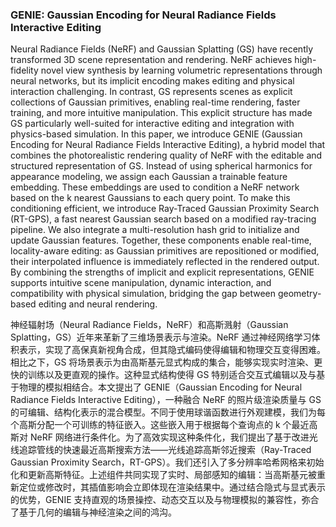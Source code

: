### GENIE: Gaussian Encoding for Neural Radiance Fields Interactive Editing

Neural Radiance Fields (NeRF) and Gaussian Splatting (GS) have recently transformed 3D scene representation and rendering. NeRF achieves high-fidelity novel view synthesis by learning volumetric representations through neural networks, but its implicit encoding makes editing and physical interaction challenging. In contrast, GS represents scenes as explicit collections of Gaussian primitives, enabling real-time rendering, faster training, and more intuitive manipulation. This explicit structure has made GS particularly well-suited for interactive editing and integration with physics-based simulation. In this paper, we introduce GENIE (Gaussian Encoding for Neural Radiance Fields Interactive Editing), a hybrid model that combines the photorealistic rendering quality of NeRF with the editable and structured representation of GS. Instead of using spherical harmonics for appearance modeling, we assign each Gaussian a trainable feature embedding. These embeddings are used to condition a NeRF network based on the k nearest Gaussians to each query point. To make this conditioning efficient, we introduce Ray-Traced Gaussian Proximity Search (RT-GPS), a fast nearest Gaussian search based on a modified ray-tracing pipeline. We also integrate a multi-resolution hash grid to initialize and update Gaussian features. Together, these components enable real-time, locality-aware editing: as Gaussian primitives are repositioned or modified, their interpolated influence is immediately reflected in the rendered output. By combining the strengths of implicit and explicit representations, GENIE supports intuitive scene manipulation, dynamic interaction, and compatibility with physical simulation, bridging the gap between geometry-based editing and neural rendering.

神经辐射场（Neural Radiance Fields，NeRF）和高斯溅射（Gaussian Splatting，GS）近年来革新了三维场景表示与渲染。NeRF 通过神经网络学习体积表示，实现了高保真新视角合成，但其隐式编码使得编辑和物理交互变得困难。相比之下，GS 将场景表示为由高斯基元显式构成的集合，能够实现实时渲染、更快的训练以及更直观的操作。这种显式结构使得 GS 特别适合交互式编辑以及与基于物理的模拟相结合。本文提出了 GENIE（Gaussian Encoding for Neural Radiance Fields Interactive Editing），一种融合 NeRF 的照片级渲染质量与 GS 的可编辑、结构化表示的混合模型。不同于使用球谐函数进行外观建模，我们为每个高斯分配一个可训练的特征嵌入。这些嵌入用于根据每个查询点的 k 个最近高斯对 NeRF 网络进行条件化。为了高效实现这种条件化，我们提出了基于改进光线追踪管线的快速最近高斯搜索方法——光线追踪高斯邻近搜索（Ray-Traced Gaussian Proximity Search，RT-GPS）。我们还引入了多分辨率哈希网格来初始化和更新高斯特征。上述组件共同实现了实时、局部感知的编辑：当高斯基元被重新定位或修改时，其插值影响会立即体现在渲染结果中。通过结合隐式与显式表示的优势，GENIE 支持直观的场景操控、动态交互以及与物理模拟的兼容性，弥合了基于几何的编辑与神经渲染之间的鸿沟。
